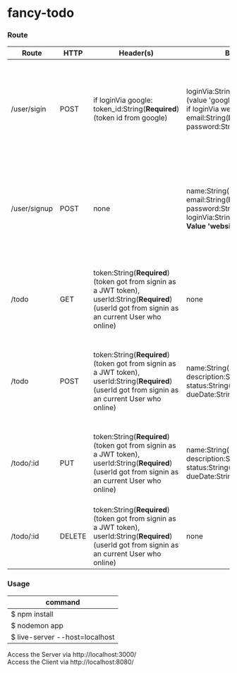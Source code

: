 # fancy-todo

### Route
Route | HTTP | Header(s) | Body | Response | Description
------|------|-----------|------|----------|------------
/user/sigin| POST | if loginVia google: <br> token_id:String(**Required**) <br> (token id from google) | loginVia:String(**Required**) <br> (value 'google' or 'website'), <br> if loginVia website: <br> email:String(**Required**), <br> password:String(**Required**) | Error: <br> Wrong username/password (fail signin via website) <br> Success: <br> Get a signin token, <br> automatic signup if the user haven't signup (if signin via google) | Signin into server
/user/signup | POST | none | name:String(**Required**), <br> email:String(**Required**), <br> password:String(**Required**), loginVia:String(**Default Value 'website'**) | Error: <br> Wrong email/format email <br> (if user type the wrong email format or the email has been taken by other users), <br> Success: <br> Register user into the web | Register user via website
/todo | GET | token:String(**Required**) <br> (token got from signin as a JWT token), <br> userId:String(**Required**) <br> (userId got from signin as an current User who online) | none | Error: <br> In authentication, only the current user who can access this feature <br> Success: <br> Authenticated user can view their to do lists | Get User To Do Lists (**Authenticated User Only**)
/todo | POST | token:String(**Required**) <br> (token got from signin as a JWT token), <br> userId:String(**Required**) <br> (userId got from signin as an current User who online) | name:String(**Required**) <br> description:String(**Required**) <br> status:String(**Required**) <br> dueDate:String(**Required**) | Error: <br> Only authenticated user that can create this to do <br> Validation didn't input all requirements <br> Success: <br> To do created | Create a to do (**Authenticated User Only**)
/todo/:id | PUT | token:String(**Required**) <br> (token got from signin as a JWT token), <br> userId:String(**Required**) <br> (userId got from signin as an current User who online) | name:String(**Required**) <br> description:String(**Required**) <br> status:String(**Required**) <br> dueDate:String(**Required**) | Error: <br> Only authenticated user that can update this to do <br> Validation didn't input all requirements <br> Success: <br> To do updated | Update a to do (**Authenticated User Only**)
/todo/:id | DELETE | token:String(**Required**) <br> (token got from signin as a JWT token), <br> userId:String(**Required**) <br> (userId got from signin as an current User who online) | none | Error: <br> Only authenticated user that can delete this to do <br> Success: <br> To do deleted | Delete a to do (**Authenticated User Only**)

### Usage
command |
------- |
$ npm install |
$ nodemon app |
$ live-server --host=localhost |

Access the Server via http://localhost:3000/
<br>
Access the Client via http://localhost:8080/